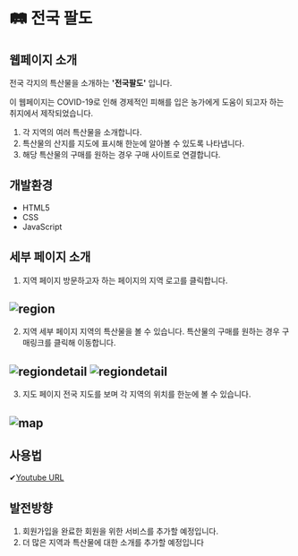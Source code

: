 # 🛤 전국 팔도
## 웹페이지 소개
전국 각지의 특산물을 소개하는 **'전국팔도'** 입니다.

이 웹페이지는 COVID-19로 인해 경제적인 피해를 입은 농가에게 도움이 되고자 하는 취지에서 제작되었습니다.

1. 각 지역의 여러 특산물을 소개합니다.
2. 특산물의 산지를 지도에 표시해 한눈에 알아볼 수 있도록 나타냅니다.
3. 해당 특산물의 구매를 원하는 경우 구매 사이트로 연결합니다.
  
## 개발환경
+ HTML5
+ CSS
+ JavaScript

## 세부 페이지 소개
1. 지역 페이지
방문하고자 하는 페이지의 지역 로고를 클릭합니다.

![region](https://user-images.githubusercontent.com/77602511/104899797-a6153c80-59be-11eb-9700-0ced66980672.png)
---
2. 지역 세부 페이지
지역의 특산물을 볼 수 있습니다. 
특산물의 구매를 원하는 경우 구매링크를 클릭해 이동합니다.

![regiondetail](https://user-images.githubusercontent.com/77602511/104900179-1de36700-59bf-11eb-9024-cad6d48e4e38.png)
![regiondetail](https://user-images.githubusercontent.com/77602511/104900498-761a6900-59bf-11eb-80b9-9902d7ca8d23.png)
---
3. 지도 페이지
전국 지도를 보며 각 지역의 위치를 한눈에 볼 수 있습니다.

![map](https://user-images.githubusercontent.com/77602511/104900750-c8f42080-59bf-11eb-88e5-1b29c015b72e.png)
---

## 사용법
✔[Youtube URL](https://youtu.be/PqijLqAbicc)

## 발전방향
1. 회원가입을 완료한 회원을 위한 서비스를 추가할 예정입니다.
2. 더 많은 지역과 특산물에 대한 소개를 추가할 예정입니다
